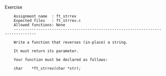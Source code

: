 Exercise

        Assignment name  : ft_strrev
        Expected files   : ft_strrev.c
        Allowed functions: None
        --------------------------------------------------------------------------------

        Write a function that reverses (in-place) a string.

        It must return its parameter.

        Your function must be declared as follows:

        char    *ft_strrev(char *str);
